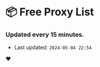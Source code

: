 # :package: Free Proxy List
### Updated every 15 minutes.

- Last updated: `2024-05-04 22:54`

:heart:
